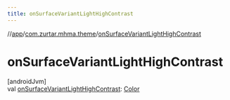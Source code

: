 ```yaml
---
title: onSurfaceVariantLightHighContrast
---
```

//[app](../../index.html)/[com.zurtar.mhma.theme](index.html)/[onSurfaceVariantLightHighContrast](on-surface-variant-light-high-contrast.html)



# onSurfaceVariantLightHighContrast



[androidJvm]\
val [onSurfaceVariantLightHighContrast](on-surface-variant-light-high-contrast.html): [Color](https://developer.android.com/reference/kotlin/androidx/compose/ui/graphics/Color.html)



